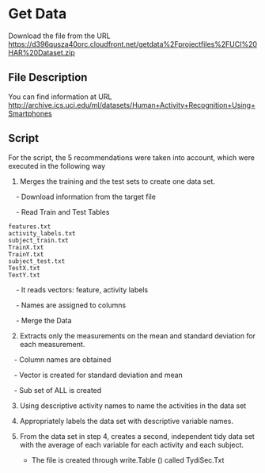 # Get Data

Download the file from the URL https://d396qusza40orc.cloudfront.net/getdata%2Fprojectfiles%2FUCI%20HAR%20Dataset.zip

## File Description
You can find information at URL http://archive.ics.uci.edu/ml/datasets/Human+Activity+Recognition+Using+Smartphones

## Script

For the script, the 5 recommendations were taken into account, which were executed in the following way

1. Merges the training and the test sets to create one data set.


    - Download information from the target file
    
    - Read Train and Test Tables
    
    features.txt
    activity_labels.txt
    subject_train.txt
    TrainX.txt
    TrainY.txt
    subject_test.txt
    TestX.txt
    TextY.txt
    
    - It reads vectors: feature, activity labels
    
    - Names are assigned to columns
    
    - Merge the Data


2. Extracts only the measurements on the mean and standard deviation for each measurement.

   - Column names are obtained
   
   - Vector is created for standard deviation and mean
   
   - Sub set of ALL is created

3. Using descriptive activity names to name the activities in the data set

4. Appropriately labels the data set with descriptive variable names.

5. From the data set in step 4, creates a second, independent tidy data set with the average of each variable for each activity and each subject.
   
   
   - The file is created through write.Table () called TydiSec.Txt
